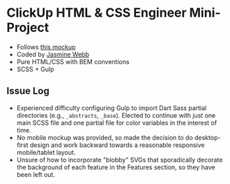 # ClickUp HTML & CSS Engineer Mini-Project

- Follows [this mockup](https://www.figma.com/file/qNLG2DvzowucTvhyYoM6KB/HTML-and-CSS-Engineer-Mini-Project?node-id=0%3A1)
- Coded by [Jasmine Webb](https://www.jasminewebb.dev/)
- Pure HTML/CSS with BEM conventions
- SCSS + Gulp

## Issue Log

- Experienced difficulty configuring Gulp to import Dart Sass partial directories (e.g., `_abstracts`, `_base`). Elected to continue with just one main SCSS file and one partial file for color variables in the interest of time.
- No mobile mockup was provided, so made the decision to do desktop-first design and work backward towards a reasonable responsive mobile/tablet layout.
- Unsure of how to incorporate "blobby" SVGs that sporadically decorate the background of each feature in the Features section, so they have been left out.
